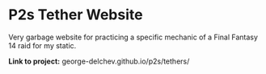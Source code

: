# P2s Tether Website
Very garbage website for practicing a specific mechanic of a Final Fantasy 14 raid for my static. 

**Link to project:** george-delchev.github.io/p2s/tethers/
